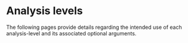 # Analysis levels

The following pages provide details regarding the intended use of each analysis-level
and its associated optional arguments.
